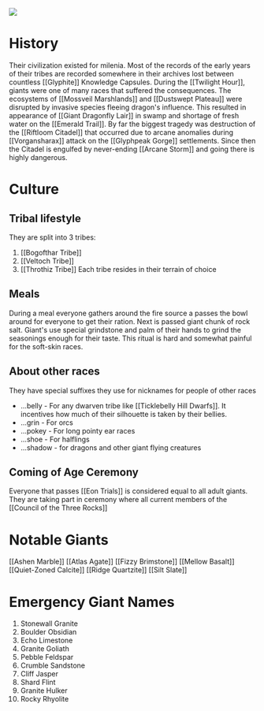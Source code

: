 ![](https://pathfinderwiki.com/w/images/6/68/Urathash.jpg?20150123071402)
# History
Their civilization existed for milenia. Most of the records of the early years of their tribes are recorded somewhere in their archives lost between countless [[Glyphite]] Knowledge Capsules.
During the [[Twilight Hour]], giants were one of many races that suffered the consequences. The ecosystems of [[Mossveil Marshlands]] and [[Dustswept Plateau]] were disrupted by invasive species fleeing dragon's influence. This resulted in appearance of [[Giant Dragonfly Lair]] in swamp and shortage of fresh water on the [[Emerald Trail]]. By far the biggest tragedy was destruction of the [[Riftloom Citadel]] that occurred due to arcane anomalies during [[Vorgansharax]] attack on the [[Glyphpeak Gorge]] settlements. Since then the Citadel is engulfed by never-ending [[Arcane Storm]] and going there is highly dangerous.
# Culture
## Tribal lifestyle
They are split into 3 tribes:
1. [[Bogofthar Tribe]]
2. [[Veltoch Tribe]]
3. [[Throthiz Tribe]]
Each tribe resides in their terrain of choice
## Meals
During a meal everyone gathers around the fire source a passes the bowl around for everyone to get their ration. Next is passed giant chunk of rock salt. Giant's use special grindstone and palm of their hands to grind the seasonings enough for their taste. This ritual is hard and somewhat painful for the soft-skin races. 

## About other races
They have special suffixes they use for nicknames for people of other races
- ...belly - For any dwarven tribe like [[Ticklebelly Hill Dwarfs]]. It incentives how much of their silhouette is taken by their bellies.
- ...grin - For orcs
- ...pokey - For long pointy ear races
- ...shoe - For halflings
- ...shadow - for dragons and other giant flying creatures

## Coming of Age Ceremony
Everyone that passes [[Eon Trials]] is considered equal to all adult giants. They are taking part in ceremony where all current members of the [[Council of the Three Rocks]]
# Notable Giants
[[Ashen Marble]]
[[Atlas Agate]]
[[Fizzy Brimstone]]
[[Mellow Basalt]]
[[Quiet-Zoned Calcite]]
[[Ridge Quartzite]]
[[Silt Slate]]

# Emergency Giant Names
1. Stonewall Granite
2. Boulder Obsidian
3. Echo Limestone
4. Granite Goliath
5. Pebble Feldspar
6. Crumble Sandstone
7. Cliff Jasper
8. Shard Flint
9. Granite Hulker
10. Rocky Rhyolite